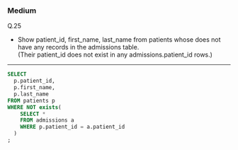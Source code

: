 ### Medium
Q.25  
* Show patient_id, first_name, last_name from patients whose does not have any records in the admissions table.   
(Their patient_id does not exist in any admissions.patient_id rows.)
---
```SQL
SELECT
  p.patient_id,
  p.first_name,
  p.last_name
FROM patients p
WHERE NOT exists(
    SELECT *
    FROM admissions a
    WHERE p.patient_id = a.patient_id
  )
;
```
